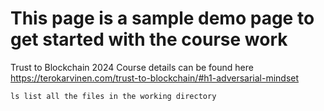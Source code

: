 # This page is a sample demo page to get started with the course work

Trust to Blockchain 2024
Course details can be found here https://terokarvinen.com/trust-to-blockchain/#h1-adversarial-mindset

    ls list all the files in the working directory
